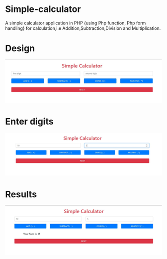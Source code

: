 # Simple-calculator
A simple calculator application in PHP {using Php function, Php form handling} for calculation,i.e Addition,Subtraction,Division and Multiplication.
# Design
![alt text](design.JPG)
# Enter digits
![alt text](entervalue.JPG)
# Results
![alt text](result.JPG)
